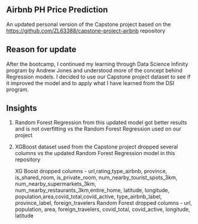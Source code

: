 ## Airbnb PH Price Prediction
An updated personal version of the Capstone project based on the https://github.com/ZL63388/capstone-project-airbnb repository

## Reason for update
After the bootcamp, I continued my learning through Data Science Infinity program by Andrew Jones and understood more of the concept behind Regression models. I decided to use our Capstone project dataset to see if it improved the model and to apply what I have learned from the DSI program.

## Insights
1. Random Forest Regression from this updated model got better results and is not overfitting vs the Random Forest Regression used on our project
2. XGBoost dataset used from the Capstone project dropped several columns vs the updated Random Forest Regression model in this repository

   XG Boost dropped columns - url,rating,type_airbnb, province, is_shared_room, is_private_room, num_nearby_tourist_spots_3km,
                              num_nearby_supermarkets_3km, num_nearby_restaurants_3km,entire_home, latitude, longitude,
                              population,area,covid_total,covid_active, type_airbnb_label, province_label, foreign_travelers
   Random Forest dropped columns - url, population, area, foreign_travelers, covid_total, covid_active, longitude, latitude
